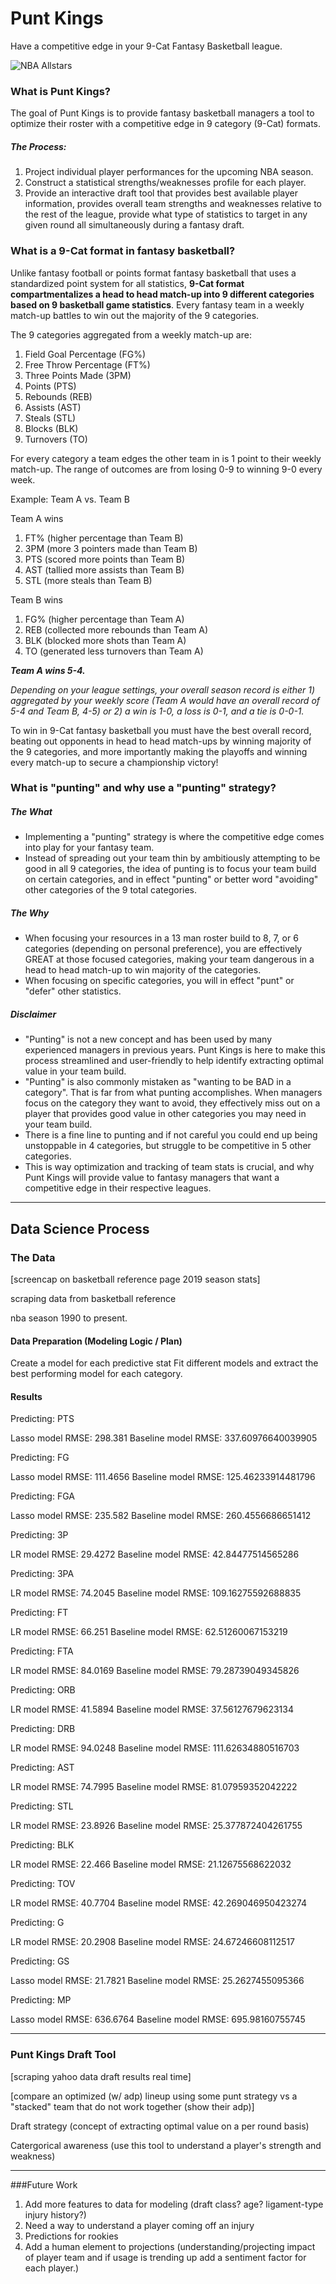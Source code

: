 # Punt Kings

Have a competitive edge in your 9-Cat Fantasy Basketball league.

![NBA Allstars](img/nba_allstars.jpeg)


### What is Punt Kings?

The goal of Punt Kings is to provide fantasy basketball managers a tool to optimize their roster with a competitive 
edge in 9 category (9-Cat) formats.

##### The Process:

1) Project individual player performances for the upcoming NBA season.
2) Construct a statistical strengths/weaknesses profile for each player.
3) Provide an interactive draft tool that provides best available player information, provides overall team strengths 
and weaknesses relative to the rest of the league, provide what type of statistics to target in any given round 
all simultaneously during a fantasy draft. 


### What is a 9-Cat format in fantasy basketball?

Unlike fantasy football or points format fantasy basketball that uses a standardized point system for all statistics,
**9-Cat format compartmentalizes a head to head match-up into 9 different categories based on 9 basketball game 
statistics**. Every fantasy team in a weekly match-up battles to win out the majority of the 9 categories.

The 9 categories aggregated from a weekly match-up are:

1) Field Goal Percentage (FG%)
2) Free Throw Percentage (FT%)
3) Three Points Made (3PM)
4) Points (PTS)
5) Rebounds (REB)
6) Assists (AST)
7) Steals (STL)
8) Blocks (BLK)
9) Turnovers (TO)

For every category a team edges the other team in is 1 point to their weekly match-up. 
The range of outcomes are from losing 0-9 to winning 9-0 every week. 

Example: Team A vs. Team B

Team A wins
1) FT% (higher percentage than Team B)
2) 3PM (more 3 pointers made than Team B)
3) PTS (scored more points than Team B)
4) AST (tallied more assists than Team B)
5) STL (more steals than Team B)

Team B wins
1) FG% (higher percentage than Team A)
2) REB (collected more rebounds than Team A)
3) BLK (blocked more shots than Team A)
4) TO (generated less turnovers than Team A)

***Team A wins 5-4.***

*Depending on your league settings, your overall season record is either 1) aggregated by your weekly score (Team A would 
have an overall record of 5-4 and Team B, 4-5) or 2) a win is 1-0, a loss is 0-1, and a tie is 0-0-1.*


To win in 9-Cat fantasy basketball you must have the best overall record, beating out opponents in head to head 
match-ups by winning majority of the 9 categories, and more importantly making the playoffs and winning every match-up
to secure a championship victory!


### What is "punting" and why use a "punting" strategy?

##### The What
- Implementing a "punting" strategy is where the competitive edge comes into play for your fantasy team. 
- Instead of spreading out your team thin by ambitiously attempting to be good in all 9 categories, 
the idea of punting is to focus your team build on certain categories, and in effect "punting" or better word "avoiding"
other categories of the 9 total categories.
##### The Why
- When focusing your resources in a 13 man roster build to 8, 7, or 6 categories (depending on personal preference), you
are effectively GREAT at those focused categories, making your team dangerous in a head to head match-up 
to win majority of the categories.
- When focusing on specific categories, you will in effect "punt" or "defer" other statistics.

##### Disclaimer
- "Punting" is not a new concept and has been used by many experienced managers in previous years. Punt Kings is here
to make this process streamlined and user-friendly to help identify extracting optimal value in your team build.
- "Punting" is also commonly mistaken as "wanting to be BAD in a category". That is far from what punting accomplishes.
When managers focus on the category they want to avoid, they effectively miss out on a player that provides good value
in other categories you may need in your team build. 
- There is a fine line to punting and if not careful you could end up being unstoppable in 4 categories, but struggle
to be competitive in 5 other categories. 
- This is way optimization and tracking of team stats is crucial, and why Punt Kings will provide value to fantasy 
managers that want a competitive edge in their respective leagues. 

---


## Data Science Process
### The Data

[screencap on basketball reference page 2019 season stats]

scraping data from basketball reference

nba season 1990 to present.


#### Data Preparation (Modeling Logic / Plan)


Create a model for each predictive stat
Fit different models and extract the best performing model for each category.




#### Results

Predicting: PTS

Lasso model RMSE: 298.381
Baseline model RMSE: 337.60976640039905


Predicting: FG

Lasso model RMSE: 111.4656
Baseline model RMSE: 125.46233914481796


Predicting: FGA

Lasso model RMSE: 235.582
Baseline model RMSE: 260.4556686651412


Predicting: 3P

LR model RMSE: 29.4272
Baseline model RMSE: 42.84477514565286


Predicting: 3PA

LR model RMSE: 74.2045
Baseline model RMSE: 109.16275592688835


Predicting: FT

LR model RMSE: 66.251
Baseline model RMSE: 62.51260067153219


Predicting: FTA

LR model RMSE: 84.0169
Baseline model RMSE: 79.28739049345826


Predicting: ORB

LR model RMSE: 41.5894
Baseline model RMSE: 37.56127679623134


Predicting: DRB

LR model RMSE: 94.0248
Baseline model RMSE: 111.62634880516703


Predicting: AST

LR model RMSE: 74.7995
Baseline model RMSE: 81.07959352042222


Predicting: STL

LR model RMSE: 23.8926
Baseline model RMSE: 25.377872404261755


Predicting: BLK

LR model RMSE: 22.466
Baseline model RMSE: 21.12675568622032


Predicting: TOV

LR model RMSE: 40.7704
Baseline model RMSE: 42.269046950423274


Predicting: G

LR model RMSE: 20.2908
Baseline model RMSE: 24.67246608112517


Predicting: GS

Lasso model RMSE: 21.7821
Baseline model RMSE: 25.2627455095366


Predicting: MP

Lasso model RMSE: 636.6764
Baseline model RMSE: 695.98160755745





---

### Punt Kings Draft Tool

[scraping yahoo data draft results real time]

[compare an optimized (w/ adp) lineup using some punt strategy vs a "stacked" 
team that do not work together (show their adp)]


Draft strategy (concept of extracting optimal value on a per round basis)

Catergorical awareness (use this tool to understand a player's strength and weakness)




---

###Future Work

1) Add more features to data for modeling (draft class? age? ligament-type injury history?)
2) Need a way to understand a player coming off an injury
3) Predictions for rookies
4) Add a human element to projections (understanding/projecting impact of player team and if usage is trending up
add a sentiment factor for each player.)